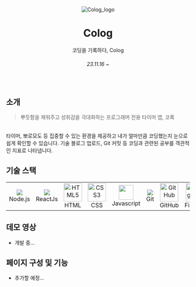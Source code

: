 <div align="center">
  <br />
  <img src = "https://github.com/ajung7038/2023-Colog/assets/80907516/919c25c6-f752-4b1a-9531-989d6709c78e" alt="Colog_logo">
  <br />
  <h1>Colog</h1>
  <p align="center">코딩을 기록하다, Colog
    <h6> 23.11.16 ~ </h6>
  </p>
  <br />
</div>

## 소개
> 뿌듯함을 채워주고 성취감을 극대화하는 프로그래머 전용 타이머 앱, 코록 <br />

<br />
타이머, 뽀로모도 등 집중할 수 있는 환경을 제공하고 내가 얼마만큼 코딩했는지 눈으로 쉽게 확인할 수 있습니다. 기술 블로그 업로드, Git 커밋 등 코딩과 관련된 공부를 객관적인 지표로 나타냅니다.

## 기술 스택
<table>
  <tbody>
    <tr>
      <td width="60">
        <div align="center"><a href="https://nodejs.org" target="_blank"><img src="https://upload.wikimedia.org/wikipedia/commons/thumb/d/d9/Node.js_logo.svg/1180px-Node.js_logo.svg.png" /></a><br>Node.js</br></div>
      </td>
      <td width="60">
        <div align="center"><a href="https://nodejs.org" target="_blank"><img src="https://upload.wikimedia.org/wikipedia/commons/a/a7/React-icon.svg"  /></a><br>ReactJs</br></div>
      </td>
      <td>
        <div align="center"><img src="https://profilinator.rishav.dev/skills-assets/html5-original-wordmark.svg" alt="HTML5" width="50px" height="50px" />
        <br>HTML</br></div>
      </td>
      <td>
        <div align="center"><img src="https://profilinator.rishav.dev/skills-assets/css3-original-wordmark.svg" alt="CSS3" width="50px" height="50px" />
        <br>CSS</br></div>
      </td>
      <td width="60">
        <div align="center"><a href="https://developer.mozilla.org/en-US/docs/Web/JavaScript" target="_blank"><img src="https://upload.wikimedia.org/wikipedia/commons/thumb/9/99/Unofficial_JavaScript_logo_2.svg/2048px-Unofficial_JavaScript_logo_2.svg.png" width="40" height="40" /></a><br>Javascript</br></div>
      </td>
      <td width="60">
        <div align="center"><img src="https://profilinator.rishav.dev/skills-assets/git-scm-icon.svg"<br>Git</br></div>
      </td>
      <td width="60">
        <div align="center"><img src="https://cdn.jsdelivr.net/npm/simple-icons@3.0.1/icons/github.svg" alt="GitHub" width="50px" height="50px" /><br>GitHub</br></div>
      </td>
      <td width="60">
        <div align="center"><img src="https://github.com/ajung7038/2023-Colog/assets/80907516/07a2e32b-a36b-4a7c-9035-8300a5f158d7" alt="Figma" width="40px" height="50px" /><br>Figma</br></div>
      </td>
    </tr>
  </tbody>
</table>

## 데모 영상
- 개발 중...
  
## 페이지 구성 및 기능
- 추가할 예정...
